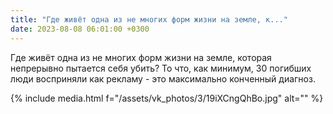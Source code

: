```yaml
---
title: "Где живёт одна из не многих форм жизни на земле, к..."
date: 2023-08-08 06:01:00 +0300
---
```


Где живёт одна из не многих форм жизни на земле, которая непрерывно пытается себя убить? То что, как минимум, 30 погибших люди восприняли как рекламу - это максимально конченный диагноз.

{% include media.html f="/assets/vk_photos/3/19iXCngQhBo.jpg" alt="" %}
